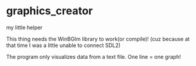 # graphics_creator
my little helper

This thing needs the WinBGIm library to work(or compile)! (cuz because at that time I was a little unable to connect SDL2)

The program only visualizes data from a text file. One line = one graph!
